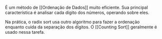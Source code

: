 É um método de [[Ordenação de Dados]] muito eficiente. Sua principal característica é analisar cada dígito dos números, operando sobre eles.

Na prática, o radix sort usa outro algoritmo para fazer a ordenação enquanto cuida da separação dos dígitos. O [[Counting Sort]] geralmente é usado nessa tarefa.
